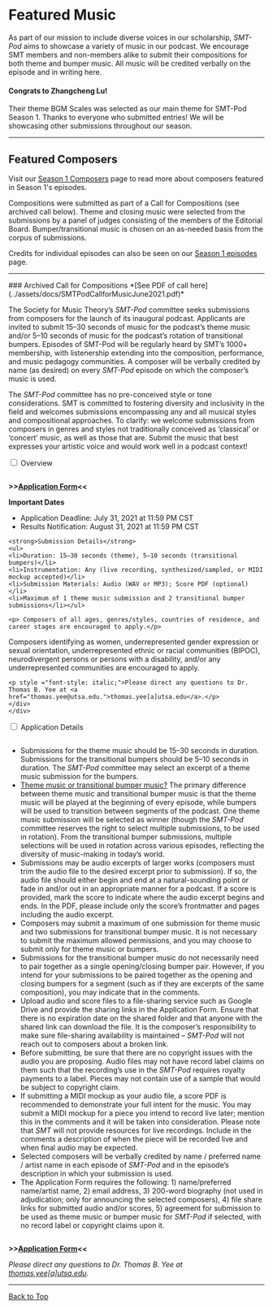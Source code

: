 <div class="hero-image" style="background-image: url('../images/pexels-kai-pilger-1132147.jpg');" alt="Headphones on a keyboard. Credit: Photo by Kai Pilger">
  <div class="hero-text" style = "left:150px">
    <h1>Featured Music</h1>
  </div>
</div>

As part of our mission to include diverse voices in our scholarship, _SMT-Pod_ aims to showcase a variety of music in our podcast. We encourage SMT members and non-members alike to submit their compositions for both theme and bumper music. All music will be credited verbally on the episode and in writing here.

<div class="announce">
<h4><strong>Congrats to Zhangcheng Lu!</strong></h4> Their theme BGM Scales was selected as our main theme for SMT-Pod Season 1.
Thanks to everyone who submitted entries! We will be showcasing other submissions throughout our season.
</div>

<hr>
<div id="s1features">
<h2>Featured Composers</h2>
<p>Visit our <a href="season01">Season 1 Composers</a> page to read more about composers featured in Season 1's episodes.</p>

<p>Compositions were submitted as part of a Call for Compositions (see archived call below). Theme and closing music were selected from the submissions by a panel  of judges consisting of the members of the Editorial Board. Bumper/transitional music is chosen on an as-needed basis from the corpus of submissions.</p>

<p>Credits for individual episodes can also be seen on our <a href="/episodes/season01">Season 1 episodes</a> page.</p>

</div>

<hr>
### Archived Call for Compositions
*[See PDF of call here](../assets/docs/SMTPodCallforMusicJune2021.pdf)*

The Society for Music Theory’s _SMT-Pod_ committee seeks submissions from composers for the launch of its inaugural podcast. Applicants are invited to submit 15–30 seconds of music for the podcast’s theme music and/or 5–10 seconds of music for the podcast’s rotation of transitional bumpers. Episodes of SMT-Pod will be regularly heard by SMT’s 1000+ membership, with listenership extending into the composition, performance, and music pedagogy communities. A composer will be verbally credited by name (as desired) on every _SMT-Pod_ episode on which the composer’s music is used.

The _SMT-Pod_ committee has no pre-conceived style or tone considerations. SMT is committed to fostering diversity and inclusivity in the field and welcomes submissions encompassing any and all musical styles and compositional approaches. To clarify: we welcome submissions from composers in genres and styles not traditionally conceived as ‘classical’ or ‘concert’ music, as well as those that are. Submit the music that best expresses your artistic voice and would work well in a podcast context!

<div class="accordion">
<div class="accordTab">
<input type="checkbox" id="chck1" class="accordionInput">
<label class="accordTab-label" for="chck1">Overview</label>

  <div class="accordTab-content">
    <p style="padding-top: 15px;"><strong>>><a href="https://forms.gle/eBRnFNKFjxupmxwB8" target="_blank">Application Form</a><<</strong></p>
    <p><strong>Important Dates</strong></p>
      <ul><li>Application Deadline: July 31, 2021 at 11:59 PM CST</li>
      <li>Results Notification: August 31, 2021 at 11:59 PM CST</li></ul>

    <strong>Submission Details</strong>
    <ul>
    <li>Duration: 15–30 seconds (theme), 5–10 seconds (transitional bumpers)</li>
    <li>Instrumentation: Any (live recording, synthesized/sampled, or MIDI mockup accepted)</li>
    <li>Submission Materials: Audio (WAV or MP3); Score PDF (optional)</li>
    <li>Maximum of 1 theme music submission and 2 transitional bumper submissions</li></ul>

    <p> Composers of all ages, genres/styles, countries of residence, and career stages are encouraged to apply.</p>

<p>Composers identifying as women, underrepresented gender expression or sexual orientation, underrepresented ethnic or racial communities (BIPOC), neurodivergent persons or persons with a disability, and/or any underrepresented communities are encouraged to apply.</p>


    <p style ="font-style: italic;">Please direct any questions to Dr. Thomas B. Yee at <a href="thomas.yee@utsa.edu.">thomas.yee[a]utsa.edu</a>.</p>
    </div>
    </div>

<div class="accordTab">
<input type="checkbox" id="chck2" class="accordionInput">
<label class="accordTab-label" for="chck2">Application Details</label>
  <div class="accordTab-content">

<ul style="padding-top: 15px;">
<li>Submissions for the theme music should be 15–30 seconds in duration. Submissions for the transitional bumpers should be 5–10 seconds in duration. The <em>SMT-Pod</em> committee may select an excerpt of a theme music submission for the bumpers.</li>

<li><u>Theme music or transitional bumper music?</u> The primary difference between theme music and transitional bumper music is that the theme music will be played at the beginning of every episode, while bumpers will be used to transition between segments of the podcast. One theme music submission will be selected as winner (though the <em>SMT-Pod</em> committee reserves the right to select multiple submissions, to be used in rotation). From the transitional bumper submissions, multiple selections will be used in rotation across various episodes, reflecting the diversity of music-making in today’s world.</li>

<li>Submissions may be audio excerpts of larger works (composers must trim the audio file to the desired excerpt prior to submission). If so, the audio file should either begin and end at a natural-sounding point or fade in and/or out in an appropriate manner for a podcast. If a score is provided, mark the score to indicate where the audio excerpt begins and ends. In the PDF, please include only the score’s frontmatter and pages including the audio excerpt.</li>

<li>Composers may submit a maximum of one submission for theme music and two submissions for transitional bumper music. It is not necessary to submit the maximum allowed permissions, and you may choose to submit only for theme music or bumpers.</li>

<li>Submissions for the transitional bumper music do not necessarily need to pair together as a single opening/closing bumper pair. However, if you intend for your submissions to be paired together as the opening and closing bumpers for a segment (such as if they are excerpts of the same composition), you may indicate that in the comments.</li>

<li>Upload audio and score files to a file-sharing service such as Google Drive and provide the sharing links in the Application Form. Ensure that there is no expiration date on the shared folder and that anyone with the shared link can download the file. It is the composer’s responsibility to make sure file-sharing availability is maintained – <em>SMT-Pod</em> will not reach out to composers about a broken link.</li>

<li>Before submitting, be sure that there are no copyright issues with the audio you are proposing. Audio files may not have record label claims on them such that the recording’s use in the <em>SMT-Pod</em> requires royalty payments to a label. Pieces may not contain use of a sample that would be subject to copyright claim.</li>

<li>If submitting a MIDI mockup as your audio file, a score PDF is recommended to demonstrate your full intent for the music. You may submit a MIDI mockup for a piece you intend to record live later; mention this in the comments and it will be taken into consideration. Please note that <em>SMT</em> will not provide resources for live recordings. Include in the comments a description of when the piece will be recorded live and when final audio may be expected.</li>

<li>Selected composers will be verbally credited by name / preferred name / artist name in each episode of <em>SMT-Pod</em> and in the episode’s description in which your submission is used.</li>

<li>The Application Form requires the following: 1) name/preferred name/artist name, 2) email address, 3) 200-word biography (not used in adjudication; only for announcing the selected composers), 4) file share links for submitted audio and/or scores, 5) agreement for submission to be used as theme music or bumper music for <em>SMT-Pod</em> if selected, with no record label or copyright claims upon it.</li>
</ul>
<p style="padding-top: 15px;"><strong>>><a href="https://forms.gle/eBRnFNKFjxupmxwB8" target="_blank">Application Form</a><<</strong></p>
    <p style ="font-style: italic;">Please direct any questions to Dr. Thomas B. Yee at <a href="thomas.yee@utsa.edu.">thomas.yee[a]utsa.edu</a>.</p>
</div>
</div>
</div>
<hr>
<a class="to-top" href="#top">Back to Top</a>
